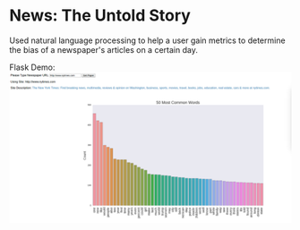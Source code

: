 # News: The Untold Story
Used natural language processing to help a user gain metrics to determine the bias of a newspaper's articles on a certain day.

Flask Demo:
![Flask Demo Image](./images/flask_demo.png)
